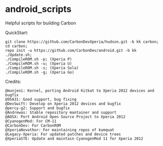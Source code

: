 android_scripts
===============

Helpful scripts for building Carbon

QuickStart:

    git clone https://github.com/CarbonDevXperia/hudson.git -b kk carbon;
    cd carbon;
    repo init -u https://github.com/CarbonDev/android.git -b kk
    ./Update.sh;
    ./CompileROM.sh -p; (Xperia P)   
    ./CompileROM.sh -u; (Xperia U)
    ./CompileROM.sh -s; (Xperia Sola)
    ./CompileROM.sh -g; (Xperia Go)

Credits:
    
    @munjeni: Kernel, porting Android Kitkat to Xperia 2012 devices and bugfix
    @95A31: Good support, bug fixing
    @DevSwift: Develop on Xperia 2012 devices and bugfix
    @percy-g2: Support and bugfix
    @Andrewas: Stable repository mantainer and support
    @AOSX: Port Android Open Source Project to Xperia 2012
    @CyanogenMod: For CM-11
    @CarbonDev: For CarbonROM
    @XperiaNovathor: For maintaining repos of kumquat
    @Legacy-Xperia: For updated patches and device trees
    @XperiaSTE: Update and maintain CyanogenMod 11 for Xperia 2012

